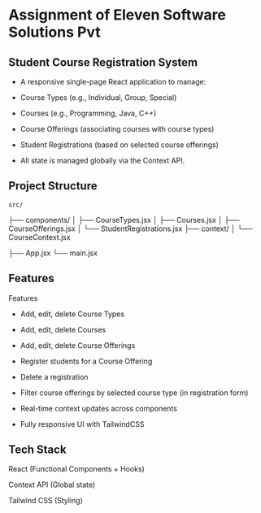 # Assignment of Eleven Software Solutions Pvt

## Student Course Registration System

- A responsive single-page React application to manage:

- Course Types (e.g., Individual, Group, Special)

- Courses (e.g., Programming, Java, C++)

- Course Offerings (associating courses with course types)

- Student Registrations (based on selected course offerings)

- All state is managed globally via the Context API.

## Project Structure

    src/
├── components/
│   ├── CourseTypes.jsx
│   ├── Courses.jsx
│   ├── CourseOfferings.jsx
│   └── StudentRegistrations.jsx
├── context/
│   └── CourseContext.jsx

├── App.jsx
└── main.jsx

## Features

Features

- Add, edit, delete Course Types

- Add, edit, delete Courses

- Add, edit, delete Course Offerings

- Register students for a Course Offering

- Delete a registration

- Filter course offerings by selected course type (in registration form)

- Real-time context updates across components

- Fully responsive UI with TailwindCSS

## Tech Stack

React (Functional Components + Hooks)

Context API (Global state)

Tailwind CSS (Styling)
